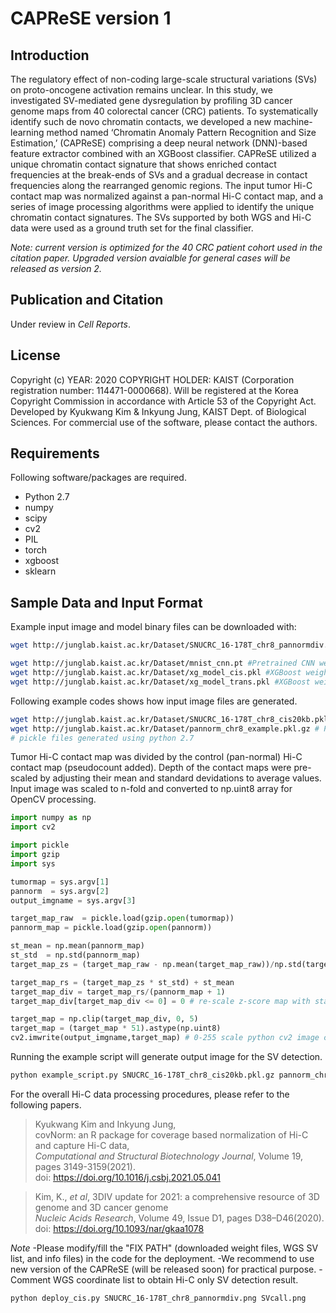 # CAPReSE version 1

## Introduction
The regulatory effect of non-coding large-scale structural variations (SVs) on proto-oncogene activation remains unclear. In this study, we investigated SV-mediated gene dysregulation by profiling 3D cancer genome maps from 40 colorectal cancer (CRC) patients. To systematically identify such de novo chromatin contacts, we developed a new machine-learning method named ‘Chromatin Anomaly Pattern Recognition and Size Estimation,’ (CAPReSE) comprising a deep neural network (DNN)-based feature extractor combined with an XGBoost classifier. CAPReSE utilized a unique chromatin contact signature that shows enriched contact frequencies at the break-ends of SVs and a gradual decrease in contact frequencies along the rearranged genomic regions. The input tumor Hi-C contact map was normalized against a pan-normal Hi-C contact map, and a series of image processing algorithms were applied to identify the unique chromatin contact signatures. The SVs supported by both WGS and Hi-C data were used as a ground truth set for the final classifier.

*Note: current version is optimized for the 40 CRC patient cohort used in the citation paper. Upgraded version avaialble for general cases will be released as version 2.*

## Publication and Citation
Under review in *Cell Reports*.

## License
Copyright (c) YEAR: 2020 COPYRIGHT HOLDER: KAIST (Corporation registration number: 114471-0000668).
Will be registered at the Korea Copyright Commission in accordance with Article 53 of the Copyright Act. 
Developed by Kyukwang Kim & Inkyung Jung, KAIST Dept. of Biological Sciences.
For commercial use of the software, please contact the authors.

## Requirements
Following software/packages are required.

 - Python 2.7
  - numpy
  - scipy
  - cv2
  - PIL
  - torch
  - xgboost
  - sklearn

## Sample Data and Input Format
Example input image and model binary files can be downloaded with:
```bash
wget http://junglab.kaist.ac.kr/Dataset/SNUCRC_16-178T_chr8_pannormdiv.png #Example input image

wget http://junglab.kaist.ac.kr/Dataset/mnist_cnn.pt #Pretrained CNN weights
wget http://junglab.kaist.ac.kr/Dataset/xg_model_cis.pkl #XGBoost weight for cis- SV
wget http://junglab.kaist.ac.kr/Dataset/xg_model_trans.pkl #XGBoost weight for trans- SV
``` 

Following example codes shows how input image files are generated.
```bash
wget http://junglab.kaist.ac.kr/Dataset/SNUCRC_16-178T_chr8_cis20kb.pkl.gz # Tumor Hi-C contact map
wget http://junglab.kaist.ac.kr/Dataset/pannorm_chr8_example.pkl.gz # Pan-Normal Hi-C contact map
# pickle files generated using python 2.7
``` 
Tumor Hi-C contact map was divided by the control (pan-normal) Hi-C contact map (pseudocount added). Depth of the contact maps were pre-scaled by adjusting their mean and standard devidations to average values. Input image was scaled to n-fold and converted to np.uint8 array for OpenCV processing.
```python
import numpy as np
import cv2

import pickle
import gzip
import sys

tumormap = sys.argv[1] 
pannorm  = sys.argv[2]
output_imgname = sys.argv[3]

target_map_raw  = pickle.load(gzip.open(tumormap))
pannorm_map = pickle.load(gzip.open(pannorm))

st_mean = np.mean(pannorm_map)
st_std  = np.std(pannorm_map)
target_map_zs = (target_map_raw - np.mean(target_map_raw))/np.std(target_map_raw) # z-score conversion

target_map_rs = (target_map_zs * st_std) + st_mean
target_map_div = target_map_rs/(pannorm_map + 1)
target_map_div[target_map_div <= 0] = 0 # re-scale z-score map with standard mean/std

target_map = np.clip(target_map_div, 0, 5)
target_map = (target_map * 51).astype(np.uint8)
cv2.imwrite(output_imgname,target_map) # 0-255 scale python cv2 image conversion
``` 
Running the example script will generate output image for the SV detection.
```bash
python example_script.py SNUCRC_16-178T_chr8_cis20kb.pkl.gz pannorm_chr8_example.pkl.gz test.png
``` 

For the overall Hi-C data processing procedures, please refer to the following papers.

> Kyukwang Kim and Inkyung Jung,  
> covNorm: an R package for coverage based  normalization of Hi-C and capture Hi-C data,  
> *Computational and Structural Biotechnology Journal*, Volume 19, pages 3149-3159(2021).  
> doi: https://doi.org/10.1016/j.csbj.2021.05.041 

> Kim, K., *et al*,
> 3DIV update for 2021: a comprehensive resource of 3D genome and 3D cancer genome  
> *Nucleic Acids Research*, Volume 49, Issue D1, pages D38–D46(2020).  
> doi: https://doi.org/10.1093/nar/gkaa1078

*Note*
-Please modify/fill the "FIX PATH" (downloaded weight files, WGS SV list, and info files) in the code for the deployment.
-We recommend to use new version of the CAPReSE (will be released soon) for practical purpose.
-Comment WGS coordinate list to obtain Hi-C only SV detection result.
```bash
python deploy_cis.py SNUCRC_16-178T_chr8_pannormdiv.png SVcall.png
``` 
